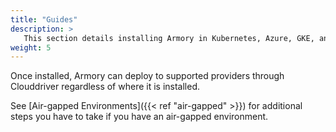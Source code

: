 ```yaml
---
title: "Guides"
description: >
   This section details installing Armory in Kubernetes, Azure, GKE, and AWS (including from the AWS Marketplace). Instructions cover Halyard, Armory Operator, and air-gapped environments.
weight: 5
---
```


Once installed, Armory can deploy to supported providers through Clouddriver regardless of where it is installed.

See [Air-gapped Environments]({{< ref "air-gapped" >}}) for additional steps you have to take if you have an air-gapped environment.
